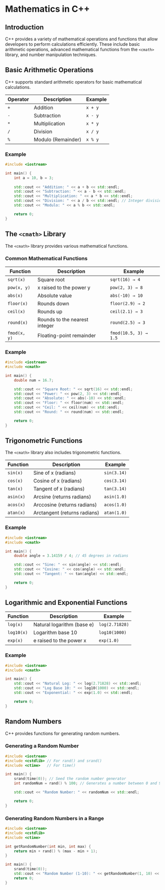 # Mathematics in C++

## Introduction  
C++ provides a variety of mathematical operations and functions that allow developers to perform calculations efficiently. These include basic arithmetic operations, advanced mathematical functions from the `<cmath>` library, and number manipulation techniques.

## Basic Arithmetic Operations  
C++ supports standard arithmetic operators for basic mathematical calculations.

| Operator | Description | Example |
|----------|------------|---------|
| `+`      | Addition   | `x + y` |
| `-`      | Subtraction | `x - y` |
| `*`      | Multiplication | `x * y` |
| `/`      | Division   | `x / y` |
| `%`      | Modulo (Remainder) | `x % y` |

### Example  
```cpp
#include <iostream>

int main() {
    int a = 10, b = 3;
    
    std::cout << "Addition: " << a + b << std::endl;
    std::cout << "Subtraction: " << a - b << std::endl;
    std::cout << "Multiplication: " << a * b << std::endl;
    std::cout << "Division: " << a / b << std::endl; // Integer division
    std::cout << "Modulo: " << a % b << std::endl;

    return 0;
}
```

## The `<cmath>` Library
The `<cmath>` library provides various mathematical functions.

### Common Mathematical Functions
| Function | Description | Example |
|----------|------------|---------|
| `sqrt(x)` | Square root | `sqrt(16) → 4` |
| `pow(x, y)` | x raised to the power y | `pow(2, 3) → 8` |
| `abs(x)` | Absolute value | `abs(-10) → 10` |
| `floor(x)` | Rounds down | `floor(2.9) → 2` |
| `ceil(x)` | Rounds up | `ceil(2.1) → 3` |
| `round(x)` | Rounds to the nearest integer | `round(2.5) → 3` |
| `fmod(x, y)` | Floating-point remainder | `fmod(10.5, 3) → 1.5` |

### Example
```cpp
#include <iostream>
#include <cmath>

int main() {
    double num = 16.7;

    std::cout << "Square Root: " << sqrt(16) << std::endl;
    std::cout << "Power: " << pow(2, 3) << std::endl;
    std::cout << "Absolute: " << abs(-10) << std::endl;
    std::cout << "Floor: " << floor(num) << std::endl;
    std::cout << "Ceil: " << ceil(num) << std::endl;
    std::cout << "Round: " << round(num) << std::endl;

    return 0;
}
```

## Trigonometric Functions
The `<cmath>` library also includes trigonometric functions.

| Function | Description | Example |
|----------|------------|---------|
| `sin(x)` | Sine of x (radians) | `sin(3.14)` |
| `cos(x)` | Cosine of x (radians) | `cos(3.14)` |
| `tan(x)` | Tangent of x (radians) | `tan(3.14)` |
| `asin(x)` | Arcsine (returns radians) | `asin(1.0)` |
| `acos(x)` | Arccosine (returns radians) | `acos(1.0)` |
| `atan(x)` | Arctangent (returns radians) | `atan(1.0)` |

### Example
```cpp
#include <iostream>
#include <cmath>

int main() {
    double angle = 3.14159 / 4; // 45 degrees in radians

    std::cout << "Sine: " << sin(angle) << std::endl;
    std::cout << "Cosine: " << cos(angle) << std::endl;
    std::cout << "Tangent: " << tan(angle) << std::endl;

    return 0;
}
```

## Logarithmic and Exponential Functions
| Function | Description | Example |
|----------|------------|---------|
| `log(x)` | Natural logarithm (base e) | `log(2.71828)` |
| `log10(x)` | Logarithm base 10 | `log10(1000)` |
| `exp(x)` | e raised to the power x | `exp(1.0)` |

### Example
```cpp
#include <iostream>
#include <cmath>

int main() {
    std::cout << "Natural Log: " << log(2.71828) << std::endl;
    std::cout << "Log Base 10: " << log10(1000) << std::endl;
    std::cout << "Exponential: " << exp(1.0) << std::endl;

    return 0;
}
```

## Random Numbers
C++ provides functions for generating random numbers.

### Generating a Random Number
```cpp
#include <iostream>
#include <cstdlib> // For rand() and srand()
#include <ctime>   // For time()

int main() {
    srand(time(0)); // Seed the random number generator
    int randomNum = rand() % 100; // Generates a number between 0 and 99

    std::cout << "Random Number: " << randomNum << std::endl;

    return 0;
}
```

### Generating Random Numbers in a Range
```cpp
#include <iostream>
#include <cstdlib>
#include <ctime>

int getRandomNumber(int min, int max) {
    return min + rand() % (max - min + 1);
}

int main() {
    srand(time(0));
    std::cout << "Random Number (1-10): " << getRandomNumber(1, 10) << std::endl;
    return 0;
}
```